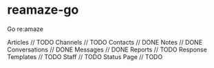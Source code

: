 # reamaze-go
Go re:amaze 

Articles // TODO
Channels // TODO
Contacts // DONE
Notes // DONE
Conversations // DONE
Messages // DONE
Reports // TODO
Response Templates // TODO
Staff // TODO
Status Page // TODO

